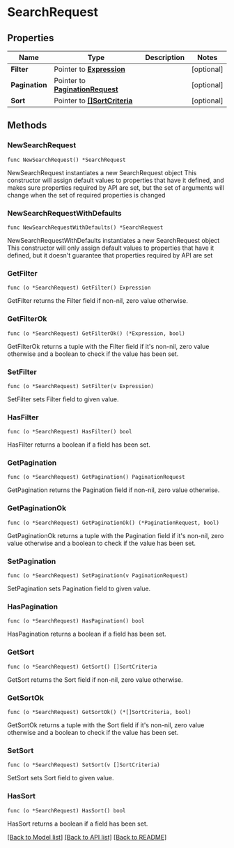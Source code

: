 # SearchRequest

## Properties

Name | Type | Description | Notes
------------ | ------------- | ------------- | -------------
**Filter** | Pointer to [**Expression**](Expression.md) |  | [optional] 
**Pagination** | Pointer to [**PaginationRequest**](PaginationRequest.md) |  | [optional] 
**Sort** | Pointer to [**[]SortCriteria**](SortCriteria.md) |  | [optional] 

## Methods

### NewSearchRequest

`func NewSearchRequest() *SearchRequest`

NewSearchRequest instantiates a new SearchRequest object
This constructor will assign default values to properties that have it defined,
and makes sure properties required by API are set, but the set of arguments
will change when the set of required properties is changed

### NewSearchRequestWithDefaults

`func NewSearchRequestWithDefaults() *SearchRequest`

NewSearchRequestWithDefaults instantiates a new SearchRequest object
This constructor will only assign default values to properties that have it defined,
but it doesn't guarantee that properties required by API are set

### GetFilter

`func (o *SearchRequest) GetFilter() Expression`

GetFilter returns the Filter field if non-nil, zero value otherwise.

### GetFilterOk

`func (o *SearchRequest) GetFilterOk() (*Expression, bool)`

GetFilterOk returns a tuple with the Filter field if it's non-nil, zero value otherwise
and a boolean to check if the value has been set.

### SetFilter

`func (o *SearchRequest) SetFilter(v Expression)`

SetFilter sets Filter field to given value.

### HasFilter

`func (o *SearchRequest) HasFilter() bool`

HasFilter returns a boolean if a field has been set.

### GetPagination

`func (o *SearchRequest) GetPagination() PaginationRequest`

GetPagination returns the Pagination field if non-nil, zero value otherwise.

### GetPaginationOk

`func (o *SearchRequest) GetPaginationOk() (*PaginationRequest, bool)`

GetPaginationOk returns a tuple with the Pagination field if it's non-nil, zero value otherwise
and a boolean to check if the value has been set.

### SetPagination

`func (o *SearchRequest) SetPagination(v PaginationRequest)`

SetPagination sets Pagination field to given value.

### HasPagination

`func (o *SearchRequest) HasPagination() bool`

HasPagination returns a boolean if a field has been set.

### GetSort

`func (o *SearchRequest) GetSort() []SortCriteria`

GetSort returns the Sort field if non-nil, zero value otherwise.

### GetSortOk

`func (o *SearchRequest) GetSortOk() (*[]SortCriteria, bool)`

GetSortOk returns a tuple with the Sort field if it's non-nil, zero value otherwise
and a boolean to check if the value has been set.

### SetSort

`func (o *SearchRequest) SetSort(v []SortCriteria)`

SetSort sets Sort field to given value.

### HasSort

`func (o *SearchRequest) HasSort() bool`

HasSort returns a boolean if a field has been set.


[[Back to Model list]](../README.md#documentation-for-models) [[Back to API list]](../README.md#documentation-for-api-endpoints) [[Back to README]](../README.md)


